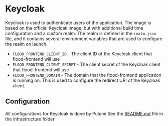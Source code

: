 # Keycloak

Keycloak is used to authenticate users of the application.
The image is based on the official Keycloak image, but with additional build time configuration and a custom realm. The realm is defined in the `realm.json` file, and it contains several environment variables that are used to configure the realm on launch.

- `FLOOD_FRONTEND_CLIENT_ID` - The client ID of the Keycloak client that flood-frontend will use
- `FLOOD_FRONTEND_CLIENT_SECRET` - The client secret of the Keycloak client that flood-frontend will use
- `FLOOD_FRONTEND_DOMAIN` - The domain that the flood-frontend application is running on. This is used to configure the redirect URI of the Keycloak client.

## Configuration

All configurations for Keycloak is done by Pulumi
See the [README.md](../infrastructure/README.md) file in the infrastructure folder